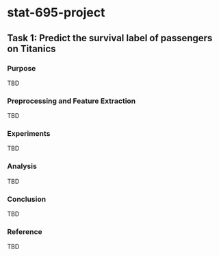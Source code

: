 # stat-695-project


## Task 1: Predict the survival label of passengers on Titanics

### Purpose

TBD

### Preprocessing and Feature Extraction


TBD

### Experiments


TBD

### Analysis
TBD


### Conclusion
TBD


### Reference

TBD
